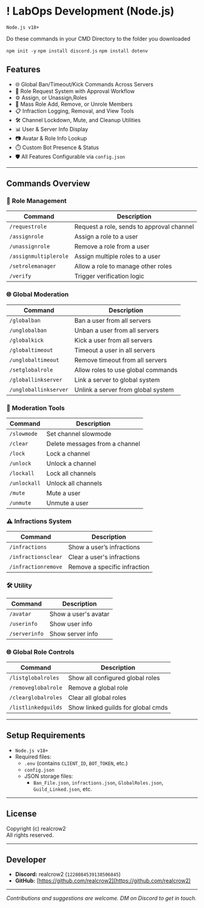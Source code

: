 # ! LabOps Development (Node.js)
`Node.js v18+`

Do these commands in your CMD Directory to the folder you downloaded

`npm init -y`
`npm install discord.js`
`npm install dotenv`

## Features

* 🌐 Global Ban/Timeout/Kick Commands Across Servers
* 🧾 Role Request System with Approval Workflow
* ⚙️ Assign, or Unassign,Roles
* 🧼 Mass Role Add, Remove, or Unrole Members
* 📋 Infraction Logging, Removal, and View Tools
* 🛠️ Channel Lockdown, Mute, and Cleanup Utilities
* 📊 User & Server Info Display
* 📷 Avatar & Role Info Lookup
* ⏱️ Custom Bot Presence & Status
* 🛡️ All Features Configurable via `config.json`

---

## Commands Overview

### 🧾 Role Management

| Command               | Description                               |
| --------------------- | ----------------------------------------- |
| `/requestrole`        | Request a role, sends to approval channel |
| `/assignrole`         | Assign a role to a user                   |
| `/unassignrole`       | Remove a role from a user                 |
| `/assignmultiplerole` | Assign multiple roles to a user           |
| `/setrolemanager`     | Allow a role to manage other roles        |
| `/verify`             | Trigger verification logic                |

### 🌐 Global Moderation

| Command               | Description                                 |
| --------------------- | ------------------------------------------- |
| `/globalban`          | Ban a user from all servers                 |
| `/unglobalban`        | Unban a user from all servers               |
| `/globalkick`         | Kick a user from all servers                |
| `/globaltimeout`      | Timeout a user in all servers               |
| `/unglobaltimeout`    | Remove timeout from all servers             |
| `/setglobalrole`      | Allow roles to use global commands          |
| `/globallinkserver`   | Link a server to global system              |
| `/ungloballinkserver` | Unlink a server from global system          |

### 🧹 Moderation Tools

| Command         | Description                        |
| --------------- | ---------------------------------- |
| `/slowmode`     | Set channel slowmode               |
| `/clear`        | Delete messages from a channel     |
| `/lock`         | Lock a channel                     |
| `/unlock`       | Unlock a channel                   |
| `/lockall`      | Lock all channels                  |
| `/unlockall`    | Unlock all channels                |
| `/mute`         | Mute a user                        |
| `/unmute`       | Unmute a user                      |

### ⚠️ Infractions System

| Command              | Description                           |
| -------------------- | ------------------------------------- |
| `/infractions`       | Show a user’s infractions             |
| `/infractionsclear`  | Clear a user's infractions            |
| `/infractionremove`  | Remove a specific infraction          |

### 🛠️ Utility

| Command       | Description                        |
| ------------- | ---------------------------------- |
| `/avatar`     | Show a user's avatar               |
| `/userinfo`   | Show user info                     |
| `/serverinfo` | Show server info                   |

### 🌐 Global Role Controls

| Command              | Description                        |
| -------------------- | ---------------------------------- |
| `/listglobalroles`   | Show all configured global roles    |
| `/removeglobalrole`  | Remove a global role                |
| `/clearglobalroles`  | Clear all global roles              |
| `/listlinkedguilds`  | Show linked guilds for global cmds  |

---

## Setup Requirements

* `Node.js v18+`
* Required files:
  * `.env` (contains `CLIENT_ID`, `BOT_TOKEN`, etc.)
  * `config.json`
  * JSON storage files:
    * `Ban_File.json`, `infractions.json`, `GlobalRoles.json`, `Guild_Linked.json`, etc.

---

## License

Copyright (c) realcrow2  
All rights reserved.

---

## Developer

* **Discord:** realcrow2 (`1228084539138506845`)  
* **GitHub:** [https://github.com/realcrow2](https://github.com/realcrow2)

---

*Contributions and suggestions are welcome. DM on Discord to get in touch.*
